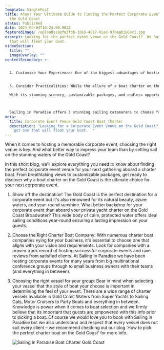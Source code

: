 ```yaml
---
template: SinglePost
title: Ahoy! Your Ultimate Guide to Finding the Perfect Corporate Event Venue on
  the Gold Coast
status: Published
date: 2024-06-04T10:24:00.983Z
featuredImage: /uploads/88f83fbb-1060-4817-95e8-97beab2808c1.jpg
excerpt: Looking for the perfect event venue on the Gold Coast?  We have one
  that will float your boat.
videoSection:
  title: ""
  imageOverlay: ""
contentSecondary: >-
  

  4. Customize Your Experience: One of the biggest advantages of hosting your corporate event on a charter boat is the ability to customize every aspect of the experience. From the itinerary to onboard activities, catering, and entertainment, the possibilities are endless. Whether you're planning team-building exercises, networking opportunities, or simply a relaxing day at sea, we will be happy to work with you to deliver  a bespoke event that reflects your company's culture and goals.


  5. Consider Practicalities: While the allure of a boat charter on the Gold Coast is undeniable, it's essential to consider practicalities when planning your event. Think about the size of your group, any specific dietary requirements or preferences and potential weather conditions. At Sailing in Paradise we offer weather proof areas on all vessels, catering to suit most dietary needs and charters from 2 to 102 guests.. \

  With its stunning scenery, customizable packages, and endless opportunities for adventure, a charter boat on the Gold Coast is the perfect corporate event venue for companies looking to impress and inspire their team. 



  Sailing in Paradise offers 3 stunning sailing catamarans to choose from and would be delighted to provide further information our service.  Please check out our corporate events page or Enquire for more info via email.
meta:
  title: Corporate Event Venue Gold Coast Boat Charter
  description: "Looking for a Corporate Event Venue on the Gold Coast?  We have
    got one that will float your boat.  "
---
```

When it comes to hosting a memorable corporate event, choosing the right venue is key. And what better way to impress your team than by setting sail on the stunning waters of the Gold Coast? 


In this short blog, we'll explore everything you need to know about finding the perfect corporate event venue for your next gathering aboard a charter boat. From breathtaking views to customizable packages, get ready to discover why a boat charter on the Gold Coast is the ultimate choice for your next corporate event.

1. Show off the destination! The Gold Coast is the perfect destination for a corporate event but it's also renowned for its natural beauty, azure waters, and year-round sunshine. What better backdrop for your corporate event than aboard your private yacht charter on the Gold Coast Broadwater? This wide body of calm, protected water offers ideal sailing conditions year-round ensuring a lasting impression on your guests.
2. Choose the Right Charter Boat Company: With numerous charter boat companies vying for your business, it's essential to choose one that aligns with your vision and requirements. Look for companies with a proven track record of hosting successful corporate events and rave reviews from satisfied clients. At Sailing in Paradise we have been hosting corporate events for many years from big multinational conference groups through to small business owners with their teams (and everything in between). 
3. Choosing the right vessel for your group:  Bear in mind when selecting your vessel that the style of boat your choose is important in determining the feel of your event.   There are a wide range of charter vessels available in Gold Coast Waters from Super Yachts to Sailing Cats, Motor Cruisers to Party Boats and everything in between.  Knowledge is power when it comes to boat selection and we firmly believe that its important that guests are empowered with this info prior to picking a boat.  Of course we would love you to book with Sailing in Paradise but we also understand and respect that every vessel does not suit every client – we recommend checking out our blog ‘How to pick the perfect charter boat on the Gold Coast’ for more info.    

   ![Sailing in Paradise Boat Charter Gold Coast](/uploads/068bc220-6003-4e54-aac0-a60523ad8b51.jpg "Sailing in Paradise Boat Charter Gold Coast")